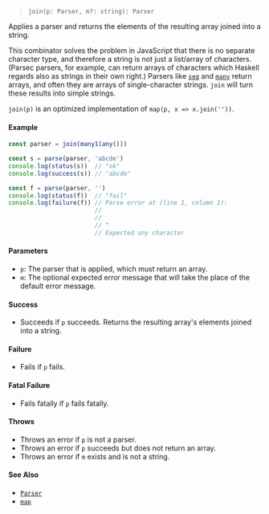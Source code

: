 <!--
 Copyright (c) 2020 Thomas J. Otterson
 
 This software is released under the MIT License.
 https://opensource.org/licenses/MIT
-->

> `join(p: Parser, m?: string): Parser`

Applies a parser and returns the elements of the resulting array joined into a string.

This combinator solves the problem in JavaScript that there is no separate character type, and therefore a string is not just a list/array of characters. (Parsec parsers, for example, can return arrays of characters which Haskell regards also as strings in their own right.) Parsers like [`seq`](seq.md) and [`many`](many.md) return arrays, and often they are arrays of single-character strings. `join` will turn these results into simple strings.

`join(p)` is an optimized implementation of `map(p, x => x.join(''))`.

#### Example

```javascript
const parser = join(many1(any()))

const s = parse(parser, 'abcde')
console.log(status(s))  // "ok"
console.log(success(s)) // "abcde"

const f = parse(parser, '')
console.log(status(f))  // "fail"
console.log(failure(f)) // Parse error at (line 1, column 1):
                        //
                        // 
                        // ^
                        // Expected any character
```

#### Parameters

* `p`: The parser that is applied, which must return an array.
* `m`: The optional expected error message that will take the place of the default error message.

#### Success

* Succeeds if `p` succeeds. Returns the resulting array's elements joined into a string.

#### Failure

* Fails if `p` fails.

#### Fatal Failure

* Fails fatally if `p` fails fatally.

#### Throws

* Throws an error if `p` is not a parser.
* Throws an error if `p` succeeds but does not return an array.
* Throws an error if `m` exists and is not a string.

#### See Also

* [`Parser`](../types/parser.md)
* [`map`](map.md)